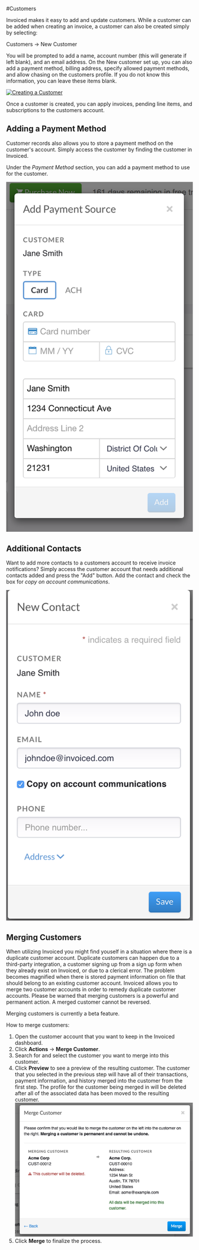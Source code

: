 #Customers	

Invoiced makes it easy to add and update customers. While a customer can be added when creating an invoice, a customer can also be created simply by selecting:

Customers &rarr; New Customer

You will be prompted to add a name, account number (this will generate if left blank), and an email address. On the New customer set up, you can also add a payment method, billing address, specify allowed payment methods, and allow chasing on the customers profile. If you do not know this information, you can leave these items blank. 

[![Creating a Customer](../img/create-a-customer.gif)](../img/create-a-customer.gif)

Once a customer is created, you can apply invoices, pending line items, and subscriptions to the customers account.

## Adding a Payment Method

Customer records also allows you to store a payment method on the customer's account. Simply access the customer by finding the customer in Invoiced. 

Under the *Payment Method* section, you can add a payment method to use for the customer. 

[![Add a Payment Method](../img/add-payment-source.png)](../img/add-payment-source.png)

## Additional Contacts

Want to add more contacts to a customers account to receive invoice notifications? Simply access the customer account that needs additional contacts added and press the "Add" button. Add the contact and check the box for *copy on account communications*. 

[![Add a Contact](../img/add-contacts.png)](../img/add-contacts.png)

## Merging Customers

When utilizing Invoiced you might find youself in a situation where there is a duplicate customer account. Duplicate customers can happen due to a third-party integration, a customer signing up from a sign up form when they already exist on Invoiced, or due to a clerical error. The problem becomes magnified when there is stored payment information on file that should belong to an existing customer account. Invoiced allows you to merge two customer accounts in order to remedy duplicate customer accounts. Please be warned that merging customers is a powerful and permanent action. A merged customer cannot be reversed.

<p class="alert alert-warning">Merging customers is currently a beta feature.</p>

How to merge customers:
1. Open the customer account that you want to keep in the Invoiced dashboard.
2. Click **Actions** &rarr; **Merge Customer**.
3. Search for and select the customer you want to merge into this customer.
4. Click **Preview** to see a preview of the resulting customer. The customer that you selected in the previous step will have all of their transactions, payment information, and history merged into the customer from the first step. The profile for the customer being merged in will be deleted after all of the associated data has been moved to the resulting customer.
   [![Merging a Customer](../img/merge-customer.png)](../img/merge-customer.png)
5. Click **Merge** to finalize the process.